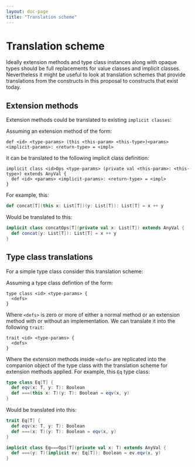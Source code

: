```yaml
---
layout: doc-page
title: "Translation scheme"
---
```



# Translation scheme

Ideally extension methods and type class instances along with opaque types should be full replacements for value classes and implicit classes.
Nevertheless it might be useful to look at translation schemes that provide translations from the constructs in this proposal to constructs that exist today.

## Extension methods

Extension methods could be translated to existing `implicit classes`:

Assuming an extension method of the form:

```
def <id> <type-params> (this <this-param> <this-type>)<params> <implicit-params>: <return-type> = <impl>
```

it can be translated to the following implicit class definition:


```
implicit class <id>Ops <type-params> (private val <this-param>: <this-type>) extends AnyVal {
  def <id> <params> <implicit-params>: <return-type> = <impl>
}
```

For example, this:

```scala
def concat[T](this x: List[T])(y: List[T]): List[T] = x ++ y
```

Would be translated to this:

```scala
implicit class concatOps[T](private val x: List[T]) extends AnyVal {
  def concat(y: List[T]): List[T] = x ++ y
}
```


## Type class translations

For a simple type class consider this translation scheme:

Assuming a type class defintion of the form:

```
type class <id> <type-params> {
  <defs>
}
```

Where `<defs>` is zero or more of either a normal method or an extension method with or without an implementation.
We can translate it into the following `trait`:


```
trait <id> <type-params> {
  <defs>
}
```

Where the extension methods inside `<defs>` are replicated into the companion object of the type class with the translation scheme for extension methods applied.
For example, this `Eq` type class:



```scala
type class Eq[T] {
  def eqv(x: T, y: T): Boolean
  def ===(this x: T)(y: T): Boolean = eqv(x, y)
}
```

Would be translated into this:

```scala
trait Eq[T] {
  def eqv(x: T, y: T): Boolean
  def ===(x: T)(y: T): Boolean = eqv(x, y)
}

implicit class Eq===Ops[T](private val x: T) extends AnyVal {
  def ===(y: T)(implicit ev: Eq[T]): Boolean = ev.eqv(x, y)
}
```
